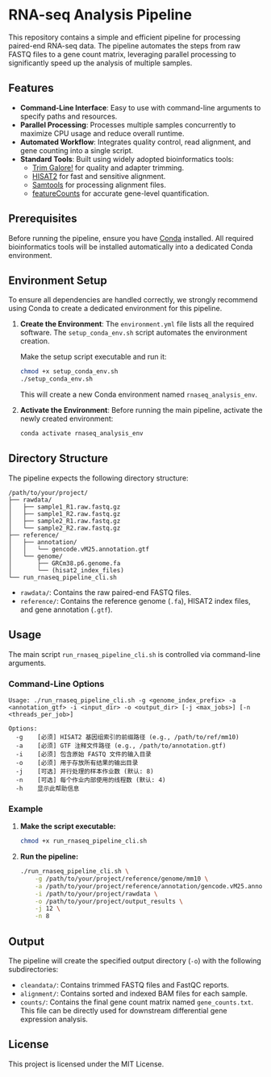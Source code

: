 # RNA-seq Analysis Pipeline

This repository contains a simple and efficient pipeline for processing paired-end RNA-seq data. The pipeline automates the steps from raw FASTQ files to a gene count matrix, leveraging parallel processing to significantly speed up the analysis of multiple samples.

## Features

- **Command-Line Interface**: Easy to use with command-line arguments to specify paths and resources.
- **Parallel Processing**: Processes multiple samples concurrently to maximize CPU usage and reduce overall runtime.
- **Automated Workflow**: Integrates quality control, read alignment, and gene counting into a single script.
- **Standard Tools**: Built using widely adopted bioinformatics tools:
    - [Trim Galore!](https://www.bioinformatics.babraham.ac.uk/projects/trim_galore/) for quality and adapter trimming.
    - [HISAT2](http://daehwankimlab.github.io/hisat2/) for fast and sensitive alignment.
    - [Samtools](http://www.htslib.org/) for processing alignment files.
    - [featureCounts](http://bioinf.wehi.edu.au/featureCounts/) for accurate gene-level quantification.

## Prerequisites

Before running the pipeline, ensure you have [Conda](https://docs.conda.io/en/latest/miniconda.html) installed. All required bioinformatics tools will be installed automatically into a dedicated Conda environment.

## Environment Setup

To ensure all dependencies are handled correctly, we strongly recommend using Conda to create a dedicated environment for this pipeline.

1.  **Create the Environment**: The `environment.yml` file lists all the required software. The `setup_conda_env.sh` script automates the environment creation.

    Make the setup script executable and run it:
    ```bash
    chmod +x setup_conda_env.sh
    ./setup_conda_env.sh
    ```
    This will create a new Conda environment named `rnaseq_analysis_env`.

2.  **Activate the Environment**: Before running the main pipeline, activate the newly created environment:
    ```bash
    conda activate rnaseq_analysis_env
    ```

## Directory Structure

The pipeline expects the following directory structure:

```
/path/to/your/project/
├── rawdata/
│   ├── sample1_R1.raw.fastq.gz
│   ├── sample1_R2.raw.fastq.gz
│   ├── sample2_R1.raw.fastq.gz
│   └── sample2_R2.raw.fastq.gz
├── reference/
│   ├── annotation/
│   │   └── gencode.vM25.annotation.gtf
│   └── genome/
│       ├── GRCm38.p6.genome.fa
│       └── (hisat2_index_files)
└── run_rnaseq_pipeline_cli.sh
```

- `rawdata/`: Contains the raw paired-end FASTQ files.
- `reference/`: Contains the reference genome (`.fa`), HISAT2 index files, and gene annotation (`.gtf`).

## Usage

The main script `run_rnaseq_pipeline_cli.sh` is controlled via command-line arguments.

### Command-Line Options

```
Usage: ./run_rnaseq_pipeline_cli.sh -g <genome_index_prefix> -a <annotation_gtf> -i <input_dir> -o <output_dir> [-j <max_jobs>] [-n <threads_per_job>]

Options:
  -g    [必须] HISAT2 基因组索引的前缀路径 (e.g., /path/to/ref/mm10)
  -a    [必须] GTF 注释文件路径 (e.g., /path/to/annotation.gtf)
  -i    [必须] 包含原始 FASTQ 文件的输入目录
  -o    [必须] 用于存放所有结果的输出目录
  -j    [可选] 并行处理的样本作业数 (默认: 8)
  -n    [可选] 每个作业内部使用的线程数 (默认: 4)
  -h    显示此帮助信息
```

### Example

1.  **Make the script executable:**
    ```bash
    chmod +x run_rnaseq_pipeline_cli.sh
    ```

2.  **Run the pipeline:**
    ```bash
    ./run_rnaseq_pipeline_cli.sh \
        -g /path/to/your/project/reference/genome/mm10 \
        -a /path/to/your/project/reference/annotation/gencode.vM25.annotation.gtf \
        -i /path/to/your/project/rawdata \
        -o /path/to/your/project/output_results \
        -j 12 \
        -n 8
    ```

## Output

The pipeline will create the specified output directory (`-o`) with the following subdirectories:

-   `cleandata/`: Contains trimmed FASTQ files and FastQC reports.
-   `alignment/`: Contains sorted and indexed BAM files for each sample.
-   `counts/`: Contains the final gene count matrix named `gene_counts.txt`. This file can be directly used for downstream differential gene expression analysis.


## License

This project is licensed under the MIT License.

```